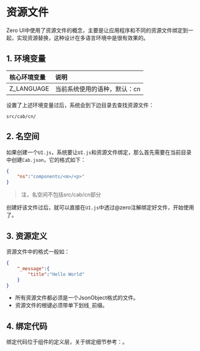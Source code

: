 # 资源文件

Zero UI中使用了资源文件的概念，主要是让应用程序和不同的资源文件绑定到一起，实现资源替换，这种设计在多语言环境中是很有效果的。

## 1. 环境变量

| 核心环境变量 | 说明 |
| :--- | :--- |
| Z\_LANGUAGE | 当前系统使用的语种，默认：cn |

设置了上述环境变量过后，系统会到下边目录去查找资源文件：

```
src/cab/cn/
```

## 2. 名空间

如果创建一个`UI.js`，系统要让`UI.js`和资源文件绑定，那么首先需要在当前目录中创建`Cab.json`，它的格式如下：

```json
{
    "ns":"components/<m>/<p>"
}
```

> 注，名空间不包括src/cab/cn部分

创建好该文件过后，就可以直接在`UI.js`中透过@zero注解绑定好文件，开始使用了。

## 3. 资源定义

资源文件中的格式一般如：

```json
{
    "_message":{
        "title":"Hello World"
    }
}
```

* 所有资源文件都必须是一个JsonObject格式的文件。
* 资源文件的根键必须带单下划线`_`前缀。

## 4. 绑定代码

绑定代码位于组件的定义层，关于绑定细节参考：。



